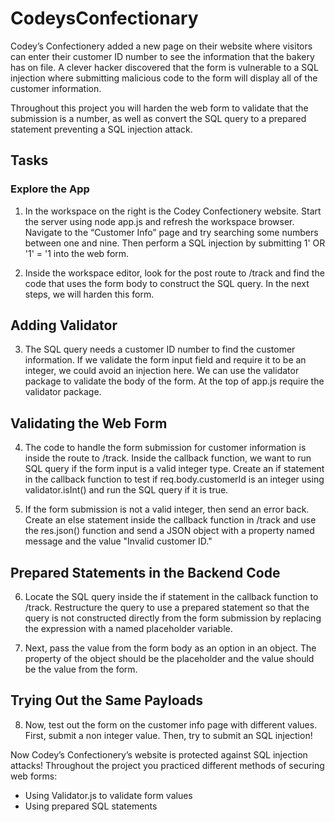# CodeysConfectionary

Codey’s Confectionery added a new page on their website where visitors can enter their customer ID number to see the information that the bakery has on file. A clever hacker discovered that the form is vulnerable to a SQL injection where submitting malicious code to the form will display all of the customer information.

Throughout this project you will harden the web form to validate that the submission is a number, as well as convert the SQL query to a prepared statement preventing a SQL injection attack.

## Tasks

### Explore the App

1. In the workspace on the right is the Codey Confectionery website. Start the server using node app.js and refresh the workspace browser. Navigate to the “Customer Info” page and try searching some numbers between one and nine. Then perform a SQL injection by submitting 1' OR '1' = '1 into the web form.

2. Inside the workspace editor, look for the post route to /track and find the code that uses the form body to construct the SQL query. In the next steps, we will harden this form.

## Adding Validator

3. The SQL query needs a customer ID number to find the customer information. If we validate the form input field and require it to be an integer, we could avoid an injection here. We can use the validator package to validate the body of the form. At the top of app.js require the validator package.

## Validating the Web Form

4. The code to handle the form submission for customer information is inside the route to /track. Inside the callback function, we want to run SQL query if the form input is a valid integer type. Create an if statement in the callback function to test if req.body.customerId is an integer using validator.isInt() and run the SQL query if it is true.

5. If the form submission is not a valid integer, then send an error back. Create an else statement inside the callback function in /track and use the res.json() function and send a JSON object with a property named message and the value "Invalid customer ID."

## Prepared Statements in the Backend Code

6. Locate the SQL query inside the if statement in the callback function to /track. Restructure the query to use a prepared statement so that the query is not constructed directly from the form submission by replacing the expression with a named placeholder variable.

7. Next, pass the value from the form body as an option in an object. The property of the object should be the placeholder and the value should be the value from the form.

## Trying Out the Same Payloads

8. Now, test out the form on the customer info page with different values. First, submit a non integer value. Then, try to submit an SQL injection!

 Now Codey’s Confectionery’s website is protected against SQL injection attacks! Throughout the project you practiced different methods of securing web forms:

- Using Validator.js to validate form values
- Using prepared SQL statements
